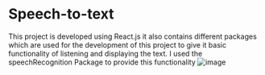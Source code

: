 # Speech-to-text

This project is developed using React.js it also contains different packages which are used for the development of this project to give it basic functionality 
of listening and  displaying the text.
I used the speechRecognition Package to provide this functionality 
![image](https://github.com/adityaspande1/text-to-speech1/assets/121101849/e6758104-e3bd-4e66-a36d-2c515ada979e)
